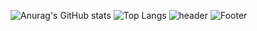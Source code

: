 ![Anurag's GitHub stats](https://github-readme-stats.vercel.app/api?username=yunyoungyee&show_icons=true&theme=buefy)
![Top Langs](https://github-readme-stats.vercel.app/api/top-langs/?username=yunyoungyee&layout=compact)
![header](https://capsule-render.vercel.app/api?type=waving&color=auto&height=200&section=header&text=yunyoungyee&fontSize=30)
![Footer](https://capsule-render.vercel.app/api?type=waving&color=auto&height=200&section=footer)
